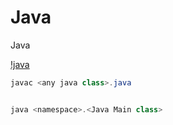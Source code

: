 # Java
Java

[!java](https://github.com/Ngofilho/Java/blob/images/JakartaEE.png)
```java
javac <any java class>.java


java <namespace>.<Java Main class>
```
